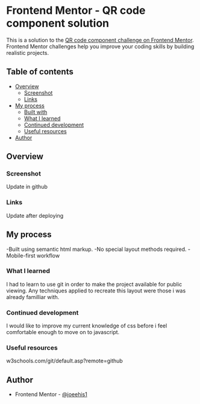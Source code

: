 # Frontend Mentor - QR code component solution

This is a solution to the [QR code component challenge on Frontend Mentor](https://www.frontendmentor.io/challenges/qr-code-component-iux_sIO_H). Frontend Mentor challenges help you improve your coding skills by building realistic projects.

## Table of contents

- [Overview](#overview)
  - [Screenshot](#screenshot)
  - [Links](#links)
- [My process](#my-process)
  - [Built with](#built-with)
  - [What I learned](#what-i-learned)
  - [Continued development](#continued-development)
  - [Useful resources](#useful-resources)
- [Author](#author)

## Overview

### Screenshot

Update in github

### Links

Update after deploying

## My process

-Built using semantic html markup.
-No special layout methods required.
-Mobile-first workflow

### What I learned

I had to learn to use git in order to make the project available for public viewing.
Any techniques applied to recreate this layout were those i was already familliar with.

### Continued development

I would like to improve my current knowledge of css before i feel comfortable enough to move on to javascript.

### Useful resources

w3schools.com/git/default.asp?remote=github

## Author

- Frontend Mentor - [@joeehis1](https://www.frontendmentor.io/profile/joeehis1)
